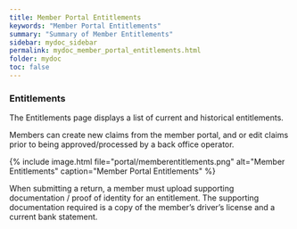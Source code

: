 ```yaml
---
title: Member Portal Entitlements
keywords: "Member Portal Entitlements"
summary: "Summary of Member Entitlements"
sidebar: mydoc_sidebar
permalink: mydoc_member_portal_entitlements.html
folder: mydoc
toc: false
---
```


### Entitlements

The Entitlements page displays a list of current and historical entitlements.

Members can create new claims from the member portal, and or edit claims prior to being approved/processed by a back office operator.

{% include image.html file="portal/memberentitlements.png" alt="Member Entitlements" caption="Member Portal Entitlements" %}

When submitting a return, a member must upload supporting documentation / proof of identity for an entitlement. The supporting documentation required is a copy of the member’s driver’s license and a current bank statement.
